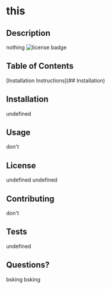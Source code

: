 
  # this
  
  ## Description
  nothing
  ![license badge](https://img.shields.io/badge/license-MIT-green)

  ## Table of Contents
  [Installation Instructions](## Installation)
  []()
  ## Installation
  undefined

  ## Usage
  don't

  ## License
  undefined
  undefined

  ## Contributing
  don't

  ## Tests
  undefined

  ## Questions?
  bsking
  bsking



